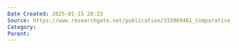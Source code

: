 ```yaml
---
Date Created: 2025-01-15 20:23
Source: https://www.researchgate.net/publication/333969461_Comparative_whole_building_life_cycle_assessment_of_renovation_and_new_construction
Category: 
Parent:
---
```

